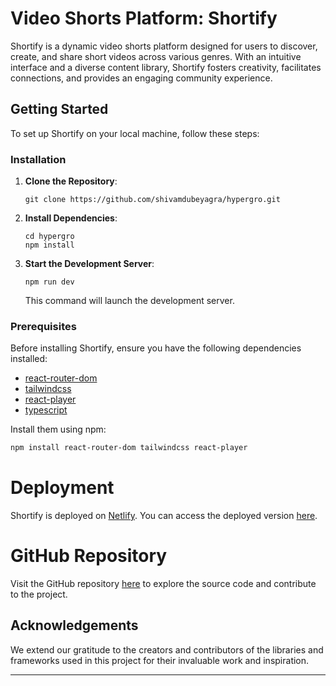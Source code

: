 
# Video Shorts Platform: Shortify

Shortify is a dynamic video shorts platform designed for users to discover, create, and share short videos across various genres. With an intuitive interface and a diverse content library, Shortify fosters creativity, facilitates connections, and provides an engaging community experience.

## Getting Started

To set up Shortify on your local machine, follow these steps:

### Installation

1. **Clone the Repository**: 
   ```
   git clone https://github.com/shivamdubeyagra/hypergro.git
   ```

2. **Install Dependencies**: 
   ```
   cd hypergro
   npm install
   ```

3. **Start the Development Server**: 
   ```
   npm run dev
   ```
   This command will launch the development server.

### Prerequisites

Before installing Shortify, ensure you have the following dependencies installed:

- [react-router-dom](https://www.npmjs.com/package/react-router-dom)
- [tailwindcss](https://www.npmjs.com/package/tailwindcss)
- [react-player](https://www.npmjs.com/package/react-player)
- [typescript](https://www.typescriptlang.org/)

Install them using npm:
```bash
npm install react-router-dom tailwindcss react-player
```

# Deployment

Shortify is deployed on [Netlify](https://golden-piroshki-0d511c.netlify.app/). You can access the deployed version [here](https://golden-piroshki-0d511c.netlify.app/).

# GitHub Repository

Visit the GitHub repository [here](https://github.com/shivamdubeyagra/hypergro) to explore the source code and contribute to the project.

## Acknowledgements

We extend our gratitude to the creators and contributors of the libraries and frameworks used in this project for their invaluable work and inspiration.

---

